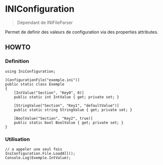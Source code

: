# INIConfiguration

> Dépendant de INIFileParser

Permet de definir des valeurs de configuration via des properties attributes.

## HOWTO
### Definition

    using IniConfiguration;

    [ConfigurationFile("exemple.ini")]
    public static class Exemple
    {
        [IntValue("Section", "Key0", 0)]
        public static int IntValue { get; private set; }

        [StringValue("Section", "Key1", "defaultValue")]
        public static string StringValue { get; private set; }

        [BoolValue("Section", "Key2", true)]
        public static bool BoolValue { get; private set; }
    }

### Utilisation

    // a appeler une seul fois
    IniConfiguration.File.LoadAll();
    Console.Log(Exemple.IntValue);